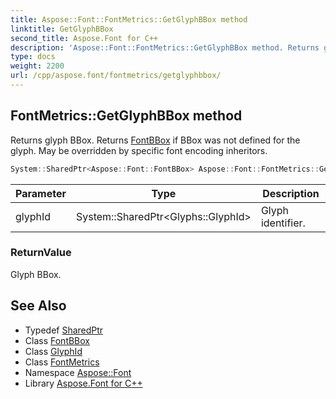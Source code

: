```yaml
---
title: Aspose::Font::FontMetrics::GetGlyphBBox method
linktitle: GetGlyphBBox
second_title: Aspose.Font for C++
description: 'Aspose::Font::FontMetrics::GetGlyphBBox method. Returns glyph BBox. Returns FontBBox if BBox was not defined for the glyph. May be overridden by specific font encoding inheritors in C++.'
type: docs
weight: 2200
url: /cpp/aspose.font/fontmetrics/getglyphbbox/
---
```

## FontMetrics::GetGlyphBBox method


Returns glyph BBox. Returns [FontBBox](../../fontbbox/) if BBox was not defined for the glyph. May be overridden by specific font encoding inheritors.

```cpp
System::SharedPtr<Aspose::Font::FontBBox> Aspose::Font::FontMetrics::GetGlyphBBox(System::SharedPtr<Glyphs::GlyphId> glyphId) override
```


| Parameter | Type | Description |
| --- | --- | --- |
| glyphId | System::SharedPtr\<Glyphs::GlyphId\> | Glyph identifier. |

### ReturnValue

Glyph BBox.

## See Also

* Typedef [SharedPtr](../../../system/sharedptr/)
* Class [FontBBox](../../fontbbox/)
* Class [GlyphId](../../../aspose.font.glyphs/glyphid/)
* Class [FontMetrics](../)
* Namespace [Aspose::Font](../../)
* Library [Aspose.Font for C++](../../../)
